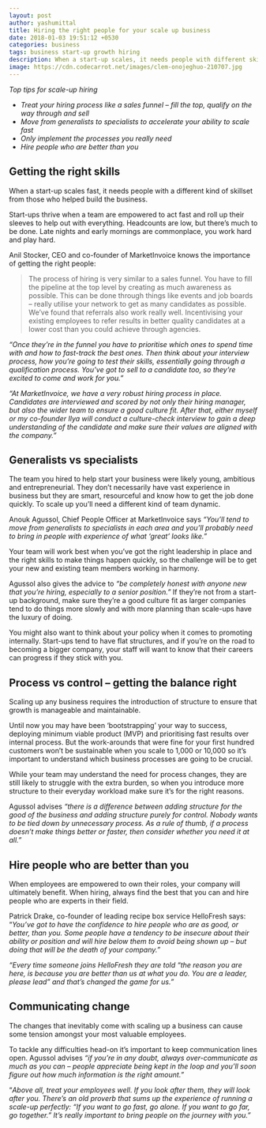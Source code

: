 ```yaml
---
layout: post
author: yashumittal
title: Hiring the right people for your scale up business
date: 2018-01-03 19:51:12 +0530
categories: business
tags: business start-up growth hiring
description: When a start-up scales, it needs people with different skills from those who helped build the business. Industry leaders give us their top tips on hiring.
image: https://cdn.codecarrot.net/images/clem-onojeghuo-210707.jpg
---
```


*Top tips for scale-up hiring*

- *Treat your hiring process like a sales funnel  – fill the top, qualify on the way through and sell*
- *Move from generalists to specialists to accelerate your ability to scale fast*
- *Only implement the processes you really need*
- *Hire people who are better than you*

## Getting the right skills

When a start-up scales fast, it needs people with a different kind of skillset from those who helped build the business.

Start-ups thrive when a team are empowered to act fast and roll up their sleeves to help out with everything. Headcounts are low, but there’s much to be done. Late nights and early mornings are commonplace, you work hard and play hard.

Anil Stocker, CEO and co-founder of MarketInvoice knows the importance of getting the right people:

<blockquote>
The process of hiring is very similar to a sales funnel. You have to fill the pipeline at the top level by creating as much awareness as possible. This can be done through things like events and job boards – really utilise your network to get as many candidates as possible. We’ve found that referrals also work really well. Incentivising your existing employees to refer results in better quality candidates at a lower cost than you could achieve through agencies.
</blockquote>

*“Once they’re in the funnel you have to prioritise which ones to spend time with and how to fast-track the best ones. Then think about your interview process, how you’re going to test their skills, essentially going through a qualification process. You’ve got to sell to a candidate too, so they’re excited to come and work for you.”*

*“At MarketInvoice, we have a very robust hiring process in place. Candidates are interviewed and scored by not only their hiring manager, but also the wider team to ensure a good culture fit. After that, either myself or my co-founder Ilya will conduct a culture-check interview to gain a deep understanding of the candidate and make sure their values are aligned with the company.”*

## Generalists vs specialists

The team you hired to help start your business were likely young, ambitious and entrepreneurial. They don’t necessarily have vast experience in business but they are smart, resourceful and know how to get the job done quickly. To scale up you’ll need a different kind of team dynamic.

Anouk Agussol, Chief People Officer at MarketInvoice says *“You’ll tend to move from generalists to specialists in each area and you’ll probably need to bring in people with experience of what ‘great’ looks like.”*

Your team will work best when you’ve got the right leadership in place and the right skills to make things happen quickly, so the challenge will be to get your new and existing team members working in harmony.

Agussol also gives the advice to *“be completely honest with anyone new that you’re hiring, especially to a senior position.”* If they’re not from a start-up background, make sure they’re a good culture fit as larger companies tend to do things more slowly and with more planning than scale-ups have the luxury of doing.

You might also want to think about your policy when it comes to promoting internally. Start-ups tend to have flat structures, and if you’re on the road to becoming a bigger company, your staff will want to know that their careers can progress if they stick with you.

## Process vs control – getting the balance right

Scaling up any business requires the introduction of structure to ensure that growth is manageable and maintainable.

Until now you may have been ‘bootstrapping’ your way to success, deploying minimum viable product (MVP) and prioritising fast results over internal process. But the work-arounds that were fine for your first hundred customers won’t be sustainable when you scale to 1,000 or 10,000 so it’s important to understand which business processes are going to be crucial.

While your team may understand the need for process changes, they are still likely to struggle with the extra burden, so when you introduce more structure to their everyday workload make sure it’s for the right reasons.

Agussol advises *“there is a difference between adding structure for the good of the business and adding structure purely for control.* *Nobody wants to be tied down by unnecessary process. As a rule of thumb, if a process doesn’t make things better or faster, then consider whether you need it at all.”*

## Hire people who are better than you

When employees are empowered to own their roles, your company will ultimately benefit. When hiring, always find the best that you can and hire people who are experts in their field.

Patrick Drake, co-founder of leading recipe box service HelloFresh says: “*You’ve got to have the confidence to hire people who are as good, or better, than you.* *Some people have a tendency to be insecure about their ability or position and will hire below them to avoid being shown up – but doing that will be the death of your company.”*

*“Every time someone joins HelloFresh they are told “the reason you are here, is because you are better than us at what you do. You are a leader, please lead” and that’s changed the game for us.”*

## Communicating change

The changes that inevitably come with scaling up a business can cause some tension amongst your most valuable employees.

To tackle any difficulties head-on it’s important to keep communication lines open. Agussol advises *“if you’re in any doubt, always over-communicate as much as you can – people appreciate being kept in the loop and you’ll soon figure out how much information is the right amount.”*

“*Above all, treat your employees well*. *If you look after them, they will look after you. There’s an old proverb that sums up the experience of running a scale-up perfectly: “If you want to go fast, go alone. If you want to go far, go together.” It’s really important to bring people on the journey with you.”*
